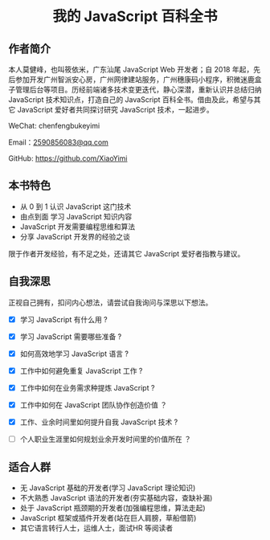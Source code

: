 <h1 align="center">我的 JavaScript 百科全书</h1>



## 作者简介

本人莫健峰，也叫筱依米，广东汕尾 JavaScript Web 开发者；自 2018 年起，先后参加开发广州智派安心房，广州网律建站服务，广州穗康码小程序，积微迷鹿盒子管理后台等项目。历经前端诸多技术变更迭代，静心深潜，重新认识并总结归纳 JavaScript 技术知识点，打造自己的 JavaScript 百科全书。借由及此，希望与其它 JavaScript 爱好者共同探讨研究 JavaScript 技术，一起进步。



WeChat: chenfengbukeyimi

Email：2590856083@qq.com

GitHub: https://github.com/XiaoYimi



## 本书特色

* 从 0 到 1 认识 JavaScript 这门技术
* 由点到面 学习 JavaScript 知识内容
* JavaScript 开发需要编程思维和算法
* 分享 JavaScript 开发界的经验之谈



限于作者开发经验，有不足之处，还请其它 JavaScript 爱好者指教与建议。



## 自我深思

正视自己拥有，扣问内心想法，请尝试自我询问与深思以下想法。

- [x] 学习 JavaScript 有什么用 ?
- [x] 学习 JavaScript 需要哪些准备 ?
- [x] 如何高效地学习 JavaScript 语言 ?
- [x] 工作中如何避免重复 JavaScript 工作 ?
- [x] 工作中如何在业务需求种提炼 JavaScript ?
- [x] 工作中如何在 JavaScript 团队协作创造价值 ？
- [x] 工作、业余时间里如何提升自我 JavaScript 技术 ?
- [ ] 个人职业生涯里如何规划业余开发时间里的价值所在 ？



## 适合人群

* 无 JavaScript 基础的开发者(学习 JavaScript 理论知识)
* 不大熟悉 JavaScript 语法的开发者(夯实基础内容，查缺补漏)
* 处于 JavaScript 瓶颈期的开发者(加强编程思维，算法走起)
* JavaScript 框架或插件开发者(站在巨人肩膀，草船借箭)
* 其它语言转行人士，运维人士，面试HR 等阅读者


